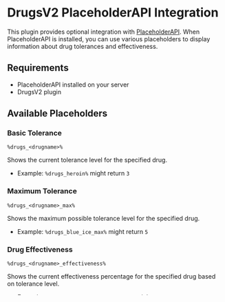 # DrugsV2 PlaceholderAPI Integration

This plugin provides optional integration with [PlaceholderAPI](https://www.spigotmc.org/resources/placeholderapi.6245/). When PlaceholderAPI is installed, you can use various placeholders to display information about drug tolerances and effectiveness.

## Requirements
- PlaceholderAPI installed on your server
- DrugsV2 plugin

## Available Placeholders

### Basic Tolerance
```
%drugs_<drugname>%
```
Shows the current tolerance level for the specified drug.
- Example: `%drugs_heroin%` might return `3`

### Maximum Tolerance
```
%drugs_<drugname>_max%
```
Shows the maximum possible tolerance level for the specified drug.
- Example: `%drugs_blue_ice_max%` might return `5`

### Drug Effectiveness
```
%drugs_<drugname>_effectiveness%
```
Shows the current effectiveness percentage for the specified drug based on tolerance level.
- Example: `%drugs_cocaine_effectiveness%` might return `75.0`

## Usage Examples

### Chat Format
```yaml
chat-format: "&7[&c%drugs_heroin%/%drugs_heroin_max%&7] &f%player_name%"
```

### Scoreboard
```yaml
scoreboard:
  title: "&6Drug Stats"
  lines:
    - "&fHeroin Tolerance: &c%drugs_heroin%/%drugs_heroin_max%"
    - "&fEffectiveness: &a%drugs_heroin_effectiveness%%"
```

### Hologram Example (HolographicDisplays)
```yaml
holograms:
  - "&6Current Drug Status"
  - "&fTolerance: &c%drugs_blue_ice%"
  - "&fMax Tolerance: &c%drugs_blue_ice_max%"
  - "&fEffectiveness: &a%drugs_blue_ice_effectiveness%%"
```

## Notes
- All placeholders are case-insensitive
- Works with all registered drugs, including custom drugs
- Returns empty string if the player is offline
- Effectiveness is displayed as a percentage with one decimal place
- All placeholders update in real-time as tolerance levels change

## Custom Drug Support
The placeholders automatically work with any custom drugs you've added to the system. Just use the same format with your custom drug ID:
```
%drugs_<custom_drug_id>%
%drugs_<custom_drug_id>_max%
%drugs_<custom_drug_id>_effectiveness%
```

## Troubleshooting
1. Make sure PlaceholderAPI is installed
2. Verify the drug name exists in your configuration
3. Check that you're using the correct placeholder format
4. Ensure the player is online when using the placeholders 